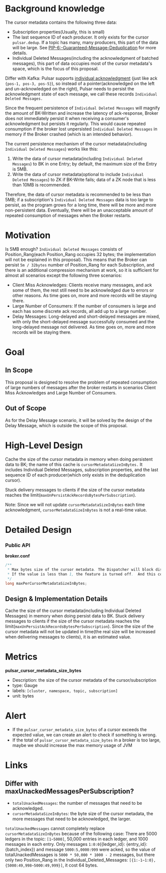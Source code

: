 # Background knowledge

The cursor metadata contains the following three data:
- Subscription properties(Usually, this is small)
- The last sequence ID of each producer. It only exists for the cursor `pulsar.dedup`. If a topic has many, many producers, this part of the data will be large. See [PIP-6:-Guaranteed-Message-Deduplication](https://github.com/apache/pulsar/wiki/PIP-6:-Guaranteed-Message-Deduplication) for more details.
- Individual Deleted Messages(including the acknowledgment of batched messages), this part of data occupies most of the cursor metadata's space, which is the focus of this proposal.

Differ with Kafka: Pulsar supports [individual acknowledgment](https://pulsar.apache.org/docs/2.11.x/concepts-messaging/#acknowledgment) (just like ack `{pos-1, pos-3, pos-5}`), so instead of a pointer(acknowledged on the left and un-acknowledged on the right), Pulsar needs to persist the acknowledgment state of each message, we call these records `Individual Deleted Messages.`

Since the frequent persistence of `Individual Deleted Messages` will magnify the amount of BK-Written and increase the latency of ack-response, Broker does not immediately persist it when receiving a consumer's acknowledgment but persists it regularly. This would cause repeated consumption if the broker lost unpersisted `Individual Deleted Messages` in memory if the Broker crashed (which is an intended behavior).

The current persistence mechanism of the cursor metadata(including `Individual Deleted Messages`) works like this:
1. Write the data of cursor metadata(including `Individual Deleted Messages`) to BK in one Entry; by default, the maximum size of the Entry is 5MB.
2. Write the data of cursor metadata(optional to include `Individual Deleted Messages`) to ZK if BK-Write fails; data of a ZK node that is less than 10MB is recommended.

Therefore, the data of cursor metadata is recommended to be less than 5MB; if a subscription's `Individual Deleted Messages` data is too large to persist, as the program grows for a long time, there will be more and more non-persistent data. Eventually, there will be an unacceptable amount of repeated consumption of messages when the Broker restarts.

# Motivation

Is 5MB enough? `Individual Deleted Messages` consists of Position_Rang(each Position_Rang occupies 32 bytes; the implementation will not be explained in this proposal). This means that the Broker can persist `5m / 32bytes` number of Position_Rang for each Subscription, and there is an additional compression mechanism at work, so it is sufficient for almost all scenarios except the following three scenarios:

- Client Miss Acknowledges: Clients receive many messages, and ack some of them, the rest still need to be acknowledged due to errors or other reasons. As time goes on, more and more records will be staying there.
- Large Number of Consumers: If the number of consumers is large and each has some discrete ack records, all add up to a large number.
- Delay Messages: Long-delayed and short-delayed messages are mixed, with only the short-delayed message successfully consumed and the long-delayed message not delivered. As time goes on, more and more records will be staying there.

# Goal

## In Scope

This proposal is designed to resolve the problem of repeated consumption of large numbers of messages after the broker restarts in scenarios Client Miss Acknowledges and Large Number of Consumers.

## Out of Scope
As for the Delay Message scenario, it will be solved by the design of the Delay Message, which is outside the scope of this proposal.

# High-Level Design

Cache the size of the cursor metadata in memory when doing persistent data to BK; the name of this cache is `cursorMetadataSizeInBytes.` It includes Individual Deleted Messages, subscription properties, and the last sequence ID of each producer(which only exists in the deduplication cursor).

Stuck delivery messages to clients if the size of the cursor metadata reaches the limit(`maxUnPersistAckRecordsBytesPerSubscription`).

Note: Since we will not update `cursorMetadataSizeInBytes` each time acknowledgment, `cursorMetadataSizeInBytes` is not a real-time value.

# Detailed Design
### Public API

**broker.conf**
```java
/** 
 * Max bytes size of the cursor metadata. The Dispatcher will block dispatching if it reaches this limitation. The default value is 5M.
 * If the value is less than 1, the feature is turned off.  And this config is limited, and if it is not less than 1, it should be larger or equal to 1K.
 */
long maxPerCursorMetadataSizeInBytes;
```

## Design & Implementation Details

Cache the size of the cursor metadata(including Individual Deleted Messages) in memory when doing persist data to BK. Stuck delivery messages to clients if the size of the cursor metadata reaches the limit(`maxUnPersistAckRecordsBytesPerSubscription`). Since the size of the cursor metadata will not be updated in time(the real size will be increased when delivering messages to clients), it is an estimated value.

# Metrics
**pulsar_cursor_metadata_size_bytes**
- Description: the size of the cursor metadata of the cursor/subscription
- type: Gauge
- labels: `[cluster, namespace, topic, subscription]`
- unit: bytes

# Alert
- If the `pulsar_cursor_metadata_size_bytes` of a cursor exceeds the expected value, we can create an alert to check if something is wrong.
- If the total of `pulsar_cursor_metadata_size_bytes` in a broker is too large, maybe we should increase the max memory usage of JVM

# Links
## Differ with maxUnackedMessagesPerSubscription?
- `totalUnackedMessages`: the number of messages that need to be acknowledged.
- `cursorMetadataSizeInBytes`: the byte size of the cursor metadata, the more messages that need to be acknowledged, the larger.

`totalUnackedMessages` cannot completely replace `cursorMetadataSizeInBytes` because of the following case:
There are 5000 ledgers in the topic: `[1~5000]`, 50,000 entries in each ledger, and 1000 messages in each entry. Only messages `1:0:0`({ledger_id}: {entry_id}: {batch_index}) and message `5000:5,0000:999` were acked, so the value of totalUnackedMessages is `5000 * 50,000 * 1000 - 2` messages, but there only two Position_Rang in the Individual_Deleted_Messages: `[{1:-1~1:0}, {5000:49,998~5000:49,999}]`, it cost 64 bytes.
